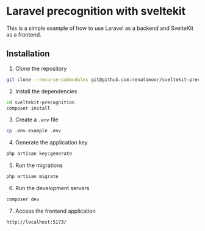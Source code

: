 # Laravel precognition with sveltekit

This is a simple example of how to use Laravel as a backend and SvelteKit as a frontend.

## Installation

1. Clone the repository
 ```bash
git clone --recurse-submodules git@github.com:renatomoor/sveltekit-precognition.git
```

2. Install the dependencies
```bash
cd sveltekit-precognition
composer install
```

3. Create a `.env` file
```bash
cp .env.example .env
```

4. Generate the application key
```bash
php artisan key:generate
```

5. Run the migrations
```bash
php artisan migrate
```

6. Run the development servers
```bash
composer dev
```

7. Access the frontend application
```bash
http://localhost:5173/
```
